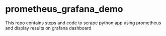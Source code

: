 # prometheus_grafana_demo
This repo contains steps and code to scrape python app using prometheus and display results on grafana dashboard
